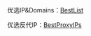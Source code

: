 优选IP&Domains：[BestList](https://raw.githubusercontent.com/kafemars/best-ips-domains/refs/heads/main/BestList)

优选反代IP：[BestProxyIPs](https://raw.githubusercontent.com/kafemars/best-ips-domains/refs/heads/main/BestProxyIPs)
